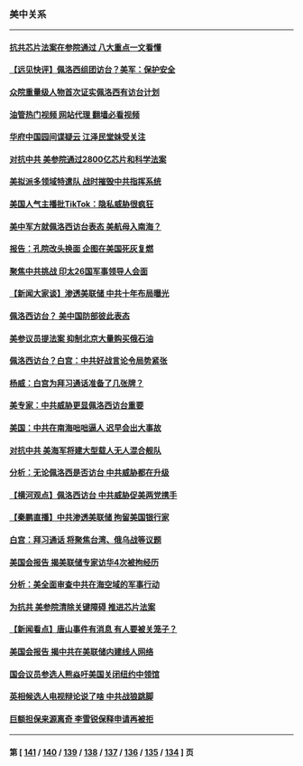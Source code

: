 ### 美中关系
---
#### [抗共芯片法案在参院通过 八大重点一文看懂](../../pages/nf1412576/n13790309.md?07281245) 
#### [【远见快评】佩洛西组团访台？美军：保护安全](../../pages/nf1412576/n13790395.md?07281245) 
#### [众院重量级人物首次证实佩洛西有访台计划](../../pages/nf1412576/n13790372.md?07281245) 
#### [油管热门视频 网站代理 翻墙必看视频](http://209.222.30.114:81/youtube.html?07281245)
#### [华府中国园间谍疑云 江泽民堂妹受关注](../../pages/nf1412576/n13790180.md?07281245) 
#### [对抗中共 美参院通过2800亿芯片和科学法案](../../pages/nf1412576/n13790299.md?07281245) 
#### [美拟派多领域特遣队 战时摧毁中共指挥系统](../../pages/nf1412576/n13790295.md?07281245) 
#### [美国人气主播批TikTok：隐私威胁很疯狂](../../pages/nf1412576/n13790194.md?07281245) 
#### [美中军方就佩洛西访台表态 美航母入南海？](../../pages/nf1412576/n13790275.md?07281245) 
#### [报告：孔院改头换面 企图在美国死灰复燃](../../pages/nf1412576/n13790218.md?07281245) 
#### [聚焦中共挑战 印太26国军事领导人会面](../../pages/nf1412576/n13790193.md?07281245) 
#### [【新闻大家谈】渗透美联储 中共十年布局曝光](../../pages/nf1412576/n13790158.md?07281245) 
#### [佩洛西访台？ 美中国防部彼此表态](../../pages/nf1412576/n13790021.md?07281245) 
#### [美参议员提法案 抑制北京大量购买俄石油](../../pages/nf1412576/n13789836.md?07281245) 
#### [佩洛西访台？白宫：中共好战言论令局势紧张](../../pages/nf1412576/n13789687.md?07281245) 
#### [杨威：白宫为拜习通话准备了几张牌？](../../pages/nf1412576/n13789715.md?07281245) 
#### [美专家：中共威胁更显佩洛西访台重要](../../pages/nf1412576/n13789714.md?07281245) 
#### [美国：中共在南海咄咄逼人 迟早会出大事故](../../pages/nf1412576/n13789655.md?07281245) 
#### [对抗中共 美海军将建大型载人无人混合舰队](../../pages/nf1412576/n13789623.md?07281245) 
#### [分析：无论佩洛西是否访台 中共威胁都在升级](../../pages/nf1412576/n13789534.md?07281245) 
#### [【横河观点】佩洛西访台 中共威胁促美两党携手](../../pages/nf1412576/n13789610.md?07281245) 
#### [【秦鹏直播】中共渗透美联储 拘留美国银行家](../../pages/nf1412576/n13789607.md?07281245) 
#### [白宫：拜习通话 将聚焦台湾、俄乌战等议题](../../pages/nf1412576/n13789569.md?07281245) 
#### [美国会报告 揭美联储专家访华4次被拘经历](../../pages/nf1412576/n13789570.md?07281245) 
#### [分析：美全面审查中共在海空域的军事行动](../../pages/nf1412576/n13789543.md?07281245) 
#### [为抗共 美参院清除关键障碍 推进芯片法案](../../pages/nf1412576/n13789542.md?07281245) 
#### [【新闻看点】唐山事件有消息 有人要被关笼子？](../../pages/nf1412576/n13788937.md?07281245) 
#### [美国会报告 揭中共在美联储内建线人网络](../../pages/nf1412576/n13789469.md?07281245) 
#### [国会议员参选人熊焱吁美国关闭纽约中领馆](../../pages/nf1412576/n13789113.md?07281245) 
#### [英相候选人电视辩论说了啥 中共战狼跳脚](../../pages/nf1412576/n13789383.md?07281245) 
#### [巨额担保来源离奇 李雪锐保释申请再被拒](../../pages/nf1412576/n13789099.md?07281245) 

---
#### 第 [ [141](./141.md?07281245) / [140](./140.md?07281245) / [139](./139.md?07281245) / [138](./138.md?07281245) / [137](./137.md?07281245) / [136](./136.md?07281245) / [135](./135.md?07281245) / [134](./134.md?07281245) ] 页
